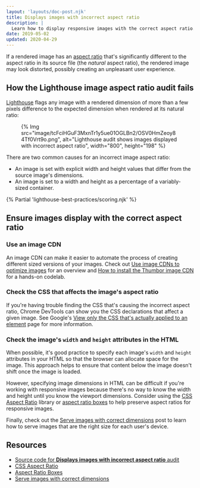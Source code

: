 ```yaml
---
layout: 'layouts/doc-post.njk'
title: Displays images with incorrect aspect ratio
description: |
  Learn how to display responsive images with the correct aspect ratio.
date: 2019-05-02
updated: 2020-04-29
---
```


If a rendered image has an [aspect ratio][ar] that's significantly different
to the aspect ratio in its source file (the _natural_ aspect ratio),
the rendered image may look distorted,
possibly creating an unpleasant user experience.

## How the Lighthouse image aspect ratio audit fails

[Lighthouse](/docs/lighthouse/overview/) flags any
image with a rendered dimension of more than a few pixels difference to the expected dimension
when rendered at its natural ratio:

<figure>
  {% Img src="image/tcFciHGuF3MxnTr1y5ue01OGLBn2/OSV0HmZeoy84Tf0Vrt9o.png", alt="Lighthouse audit shows images displayed with incorrect aspect ratio", width="800", height="198" %}
</figure>

There are two common causes for an incorrect image aspect ratio:

- An image is set with explicit width and height values that differ from the source image's dimensions.
- An image is set to a width and height as a percentage of a variably-sized container.

{% Partial 'lighthouse-best-practices/scoring.njk' %}

## Ensure images display with the correct aspect ratio

### Use an image CDN

An image CDN can make it easier to automate the process of creating different sized
versions of your images. Check out [Use image CDNs to optimize images](https://web.dev/image-cdns/)
for an overview and [How to install the Thumbor image CDN](https://web.dev/install-thumbor/) for a
hands-on codelab.

### Check the CSS that affects the image's aspect ratio

If you're having trouble finding the CSS that's causing the incorrect aspect ratio,
Chrome DevTools can show you the CSS declarations that affect a given image.
See Google's [View only the CSS that's actually applied to an element](/docs/devtools/css/reference/#computed/)
page for more information.


### Check the image's `width` and `height` attributes in the HTML

When possible, it's good practice to specify each image's `width` and `height`
attributes in your HTML so that the browser can allocate space for the image.
This approach helps to ensure that content below the image doesn't shift once
the image is loaded.

However, specifying image dimensions in HTML can be difficult
if you're working with responsive images
because there's no way to know the width and height
until you know the viewport dimensions. Consider using the
[CSS Aspect Ratio](https://www.npmjs.com/package/css-aspect-ratio) library or
[aspect ratio boxes](https://css-tricks.com/aspect-ratio-boxes/)
to help preserve aspect ratios for responsive images.

Finally, check out the [Serve images with correct dimensions](https://web.dev/serve-images-with-correct-dimensions/)
post to learn how to serve images that are the right size for each user's device.

## Resources

- [Source code for **Displays images with incorrect aspect ratio** audit](https://github.com/GoogleChrome/lighthouse/blob/master/lighthouse-core/audits/image-aspect-ratio.js)
- [CSS Aspect Ratio](https://www.npmjs.com/package/css-aspect-ratio)
- [Aspect Ratio Boxes](https://css-tricks.com/aspect-ratio-boxes/)
- [Serve images with correct dimensions](https://web.dev/serve-images-with-correct-dimensions/)

[ar]: https://en.wikipedia.org/wiki/Aspect_ratio_(image)
